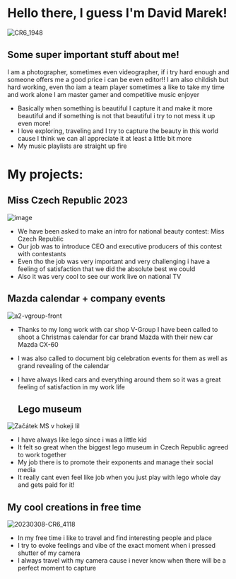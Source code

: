 # Hello there, I guess I'm David Marek!
![CR6_1948](https://github.com/DavidMarek02/DavidMarek02/assets/153546110/da2dadbc-cb47-42e8-aee0-8e427c4a5262)


## Some super important stuff about me!

I am a photographer, sometimes even videographer, if i try hard enough and someone offers me a good price i can be even editor!!
I am also childish but hard working, even tho iam a team player sometimes a like to take my time and work alone
I am master gamer and competitive music enjoyer
- Basically when something is beautiful I capture it and make it more beautiful and if something is not that beautiful i try to not mess it up even more!
- I love exploring, traveling and I try to capture the beauty in this world cause I think we can all appreciate it at least a little bit more 
- My music playlists are straight up fire

# My projects:


## Miss Czech Republic 2023
![image](https://github.com/DavidMarek02/DavidMarek02/assets/153546110/f316e1a4-261a-45f1-b58e-8a26a7ab859b)


- We have been asked to make an intro for national beauty contest: Miss Czech Republic
- Our job was to introduce CEO and executive producers of this contest with contestants
- Even tho the job was very important and very challenging i have a feeling of satisfaction that we did the absolute best we could
- Also it was very cool to see our work live on national TV

 ## Mazda calendar + company events
![a2-vgroup-front](https://github.com/DavidMarek02/DavidMarek02/assets/153546110/f1bb64e1-f4b7-47bd-85b8-60985cabb457)


- Thanks to my long work with car shop V-Group I have been called to shoot a Christmas calendar for car brand Mazda with their new car Mazda CX-60
- I was also called to document big celebration events for them as well as grand revealing of the calendar
- I have always liked cars and everything around them so it was a great feeling of satisfaction in my work life

  ## Lego museum
![Začátek MS v hokeji lil](https://github.com/DavidMarek02/DavidMarek02/assets/153546110/7862061c-102c-4d41-b831-7c0fb452a612)

- I have always like lego since i was a little kid
- It felt so great when the biggest lego museum in Czech Republic agreed to work together
- My job there is to promote their exponents and manage their social media
- It really cant even feel like job when you just play with lego whole day and gets paid for it!



  
  
##  My cool creations in free time
![20230308-CR6_4118](https://github.com/DavidMarek02/DavidMarek02/assets/153546110/fd9faf4b-1451-437e-9c92-ac7389720b20)

- In my free time i like to travel and find interesting people and place
- I try to evoke feelings and vibe of the exact moment when i pressed shutter of my camera
- I always travel with my camera cause i never know when there will be a perfect moment to capture


